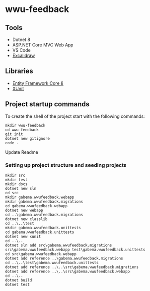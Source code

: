 # wwu-feedback



## Tools

- Dotnet 8
- ASP.NET Core MVC Web App
- VS Code
- [Excalidraw](https://excalidraw.com/)

## Libraries

- [Entity Framework Core 8](https://learn.microsoft.com/en-us/ef/core/)
- [XUnit]()

## Project startup commands

To create the shell of the project start with the following commands:
```
mkdir wwu-feedback
cd wwu-feedback
git init
dotnet new gitignore
code .
```

Update Readme

### Setting up project structure and seeding projects
```
mkdir src
mkdir test
mkdir docs
dotnet new sln
cd src
mkdir gabema.wwufeedback.webapp
mkdir gabema.wwufeedback.migrations
cd gabema.wwufeedback.webapp
dotnet new webapp
cd ..\gabema.wwufeedback.migrations
dotnet new classlib
cd ..\..\test
mkdir gabema.wwufeedback.unittests
cd gabema.wwufeedback.unittests
dotnet new xunit
cd ..\..
dotnet sln add src\gabema.wwufeedback.migrations src\gabema.wwufeedback.webapp test\gabema.wwufeedback.unittests
cd src\gabema.wwufeedback.webapp
dotnet add reference ..\gabema.wwufeedback.migrations
cd ..\..\test\gabema.wwufeedback.unittests
dotnet add reference ..\..\src\gabema.wwufeedback.migrations
dotnet add reference ..\..\src\gabema.wwufeedback.webapp
cd ..\..
dotnet build
dotnet test
```